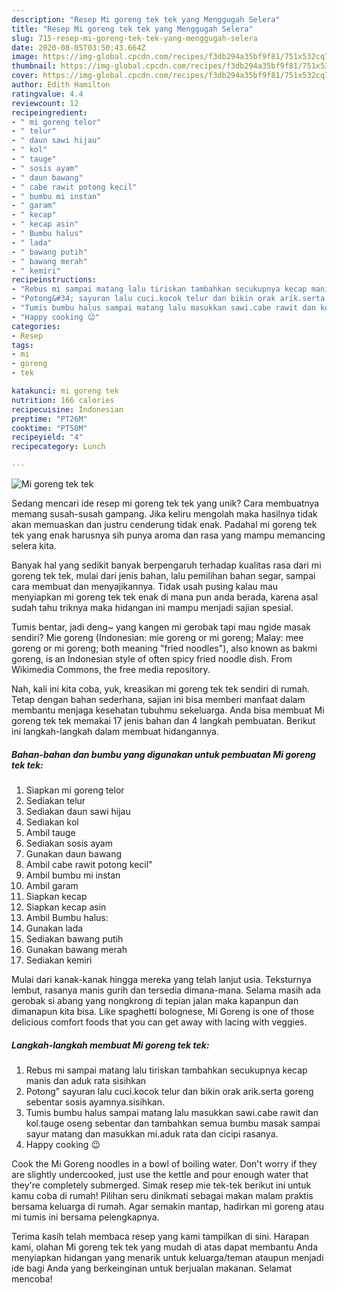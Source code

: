 ```yaml
---
description: "Resep Mi goreng tek tek yang Menggugah Selera"
title: "Resep Mi goreng tek tek yang Menggugah Selera"
slug: 715-resep-mi-goreng-tek-tek-yang-menggugah-selera
date: 2020-08-05T03:50:43.664Z
image: https://img-global.cpcdn.com/recipes/f3db294a35bf9f81/751x532cq70/mi-goreng-tek-tek-foto-resep-utama.jpg
thumbnail: https://img-global.cpcdn.com/recipes/f3db294a35bf9f81/751x532cq70/mi-goreng-tek-tek-foto-resep-utama.jpg
cover: https://img-global.cpcdn.com/recipes/f3db294a35bf9f81/751x532cq70/mi-goreng-tek-tek-foto-resep-utama.jpg
author: Edith Hamilton
ratingvalue: 4.4
reviewcount: 12
recipeingredient:
- " mi goreng telor"
- " telur"
- " daun sawi hijau"
- " kol"
- " tauge"
- " sosis ayam"
- " daun bawang"
- " cabe rawit potong kecil"
- " bumbu mi instan"
- " garam"
- " kecap"
- " kecap asin"
- " Bumbu halus"
- " lada"
- " bawang putih"
- " bawang merah"
- " kemiri"
recipeinstructions:
- "Rebus mi sampai matang lalu tiriskan tambahkan secukupnya kecap manis dan aduk rata sisihkan"
- "Potong&#34; sayuran lalu cuci.kocok telur dan bikin orak arik.serta goreng sebentar sosis ayamnya.sisihkan."
- "Tumis bumbu halus sampai matang lalu masukkan sawi.cabe rawit dan kol.tauge oseng sebentar dan tambahkan semua bumbu masak sampai sayur matang dan masukkan mi.aduk rata dan cicipi rasanya."
- "Happy cooking 😉"
categories:
- Resep
tags:
- mi
- goreng
- tek

katakunci: mi goreng tek 
nutrition: 166 calories
recipecuisine: Indonesian
preptime: "PT26M"
cooktime: "PT50M"
recipeyield: "4"
recipecategory: Lunch

---
```



![Mi goreng tek tek](https://img-global.cpcdn.com/recipes/f3db294a35bf9f81/751x532cq70/mi-goreng-tek-tek-foto-resep-utama.jpg)

Sedang mencari ide resep mi goreng tek tek yang unik? Cara membuatnya memang susah-susah gampang. Jika keliru mengolah maka hasilnya tidak akan memuaskan dan justru cenderung tidak enak. Padahal mi goreng tek tek yang enak harusnya sih punya aroma dan rasa yang mampu memancing selera kita.

Banyak hal yang sedikit banyak berpengaruh terhadap kualitas rasa dari mi goreng tek tek, mulai dari jenis bahan, lalu pemilihan bahan segar, sampai cara membuat dan menyajikannya. Tidak usah pusing kalau mau menyiapkan mi goreng tek tek enak di mana pun anda berada, karena asal sudah tahu triknya maka hidangan ini mampu menjadi sajian spesial.

Tumis bentar, jadi deng~ yang kangen mi gerobak tapi mau ngide masak sendiri? Mie goreng (Indonesian: mie goreng or mi goreng; Malay: mee goreng or mi goreng; both meaning &#34;fried noodles&#34;), also known as bakmi goreng, is an Indonesian style of often spicy fried noodle dish. From Wikimedia Commons, the free media repository.


Nah, kali ini kita coba, yuk, kreasikan mi goreng tek tek sendiri di rumah. Tetap dengan bahan sederhana, sajian ini bisa memberi manfaat dalam membantu menjaga kesehatan tubuhmu sekeluarga. Anda bisa membuat Mi goreng tek tek memakai 17 jenis bahan dan 4 langkah pembuatan. Berikut ini langkah-langkah dalam membuat hidangannya.

<!--inarticleads1-->

##### Bahan-bahan dan bumbu yang digunakan untuk pembuatan Mi goreng tek tek:

1. Siapkan  mi goreng telor
1. Sediakan  telur
1. Sediakan  daun sawi hijau
1. Sediakan  kol
1. Ambil  tauge
1. Sediakan  sosis ayam
1. Gunakan  daun bawang
1. Ambil  cabe rawit potong kecil&#34;
1. Ambil  bumbu mi instan
1. Ambil  garam
1. Siapkan  kecap
1. Siapkan  kecap asin
1. Ambil  Bumbu halus:
1. Gunakan  lada
1. Sediakan  bawang putih
1. Gunakan  bawang merah
1. Sediakan  kemiri


Mulai dari kanak-kanak hingga mereka yang telah lanjut usia. Teksturnya lembut, rasanya manis gurih dan tersedia dimana-mana. Selama masih ada gerobak si abang yang nongkrong di tepian jalan maka kapanpun dan dimanapun kita bisa. Like spaghetti bolognese, Mi Goreng is one of those delicious comfort foods that you can get away with lacing with veggies. 

<!--inarticleads2-->

##### Langkah-langkah membuat Mi goreng tek tek:

1. Rebus mi sampai matang lalu tiriskan tambahkan secukupnya kecap manis dan aduk rata sisihkan
1. Potong&#34; sayuran lalu cuci.kocok telur dan bikin orak arik.serta goreng sebentar sosis ayamnya.sisihkan.
1. Tumis bumbu halus sampai matang lalu masukkan sawi.cabe rawit dan kol.tauge oseng sebentar dan tambahkan semua bumbu masak sampai sayur matang dan masukkan mi.aduk rata dan cicipi rasanya.
1. Happy cooking 😉


Cook the Mi Goreng noodles in a bowl of boiling water. Don&#39;t worry if they are slightly undercooked, just use the kettle and pour enough water that they&#39;re completely submerged. Simak resep mie tek-tek berikut ini untuk kamu coba di rumah! Pilihan seru dinikmati sebagai makan malam praktis bersama keluarga di rumah. Agar semakin mantap, hadirkan mi goreng atau mi tumis ini bersama pelengkapnya. 

Terima kasih telah membaca resep yang kami tampilkan di sini. Harapan kami, olahan Mi goreng tek tek yang mudah di atas dapat membantu Anda menyiapkan hidangan yang menarik untuk keluarga/teman ataupun menjadi ide bagi Anda yang berkeinginan untuk berjualan makanan. Selamat mencoba!
